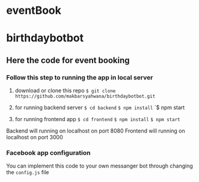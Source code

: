 # eventBook
# birthdaybotbot
## Here the code for event booking

### Follow this step to running the app in local server

1. download or clone this repo
  `$ git clone https://github.com/makbarsyahwana/birthdaybotbot.git`
  
2. for running backend server
  `$ cd backend`
  `$ npm install`
  `$ npm start
  
3. for running frontend app
  `$ cd frontend`
  `$ npm install`
  `$ npm start`

Backend will running on localhost on port 8080
Frontend will running on localhost on port 3000


### Facebook app configuration

You can implement this code to your own messanger bot
through changing the `config.js` file

